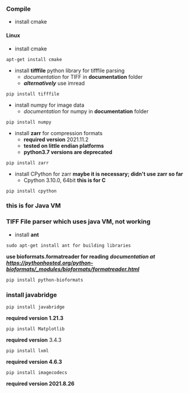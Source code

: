 ### Compile
- install cmake
#### Linux
- install cmake
```
apt-get install cmake
```
- install **tifffile** python library for tifffile parsing
	- _documentation_ for TIFF in **documentation** folder 
	- ***alternatively*** use imread
```
pip install tifffile 
```
- install numpy for image data
	- _documentation_ for numpy in **documentation** folder 
```
pip install numpy
```
- install **zarr** for compression formats
	- **required version** 2021.11.2
	- **tested on little endian platforms**
	- **python3.7 versions are deprecated**
```
pip install zarr
```
- install CPython for zarr **maybe it is necessary; didn't use zarr so far**
	- Cpython 3.10.0, 64bit
**this is for C**
```
pip install cpython
```

### this is for Java VM 
### TIFF File parser which uses java VM, **not working**
- install **ant**
```
sudo apt-get install ant for building libraries
```
**use bioformats.formatreader for reading**
***documentation at https://pythonhosted.org/python-bioformats/_modules/bioformats/formatreader.html***

```
pip install python-bioformats
```
### install javabridge
```
pip install javabridge
```
**required version 1.21.3**

```
pip install Matplotlib 
```
**required version** 3.4.3

```
pip install lxml
```
**required version 4.6.3**

```
pip install imagecodecs
```
**required version 2021.8.26**

